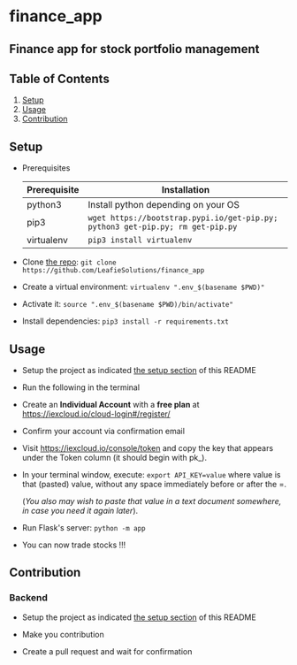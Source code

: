 # finance_app
## Finance app for stock portfolio management

## Table of Contents
1. [Setup](#setup)
1. [Usage](#usage)
1. [Contribution](#contribution)

## Setup
- Prerequisites

    Prerequisite | Installation
    ---- | ----
    python3 | Install python depending on your OS
    pip3 | `wget https://bootstrap.pypi.io/get-pip.py; python3 get-pip.py; rm get-pip.py`
    virtualenv | `pip3 install virtualenv`


- Clone [the repo](https://github.com/LeafieSolutions/finance_app): `git clone https://github.com/LeafieSolutions/finance_app`

- Create a virtual environment: `virtualenv ".env_$(basename $PWD)"`

- Activate it: `source ".env_$(basename $PWD)/bin/activate"`

- Install dependencies: `pip3 install -r requirements.txt`

## Usage
- Setup the project as indicated [the setup section](#setup) of this README

- Run the following in the terminal

- Create an **Individual Account** with a **free plan** at https://iexcloud.io/cloud-login#/register/

- Confirm your account via confirmation email


- Visit https://iexcloud.io/console/token and copy the key that appears under the Token column (it should begin with pk_).

- In your terminal window, execute:
`export API_KEY=value`
where value is that (pasted) value, without any space immediately before or after the =.

    (*You also may wish to paste that value in a text document somewhere, in case you need it again later*).

- Run Flask's server: `python -m app`

- You can now trade stocks !!!

## Contribution

### Backend
- Setup the project as indicated [the setup section](#setup) of this README

- Make you contribution

- Create a pull request and wait for confirmation
